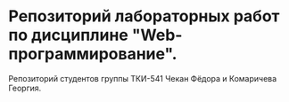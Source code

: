 # Репозиторий лабораторных работ по дисциплине "Web-программирование".

Репозиторий студентов группы ТКИ-541 Чекан Фёдора и Комаричева Георгия.
